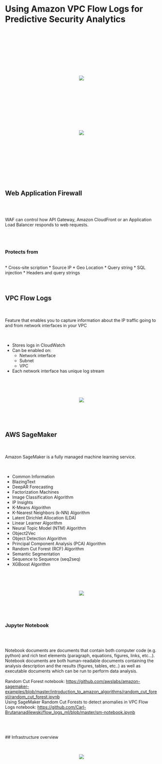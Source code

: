 # Using Amazon VPC Flow Logs for Predictive Security Analytics

<br>
<br>
<br>
<br>
<br>
<br>
<br>
<br>


<p align="center">
  <img src="images/01_no_waf.png">
</p>

<br>
<br>
<br>
<br>
<br>
<br>
<br>
<br>


<p align="center">
  <img src="images/02_with_waf.png">
</p>

<br>
<br>
<br>
<br>
<br>
<br>
<br>
<br>

## Web Application Firewall

<br>
<br>

WAF can control how API Gateway, Amazon CloudFront or an Application Load Balancer responds to web requests.

<br>
<br>

### Protects from

<br>
* Cross-site scription
* Source IP
* Geo Location
* Query string
* SQL injection
* Headers and query strings

<br>
<br>
<br>

## VPC Flow Logs

<br>
<br>
 Feature that enables you to capture information about the IP traffic going to and from network interfaces in your VPC

 <br>
 <br>
 <br>

* Stores logs in CloudWatch
* Can be enabled on:
  * Network interface
  * Subnet
  * VPC
* Each network interface has unique log stream

 <br>
 <br>
 <br>

 <p align="center">
   <img src="images/03_flowlogs.jpeg">
 </p>

 <br>
 <br>
 <br>

## AWS SageMaker
<br>
<br>
Amazon SageMaker is a fully managed machine learning service.
<br>
<br>
<br>


* Common Information
* BlazingText
* DeepAR Forecasting
* Factorization Machines
* Image Classification Algorithm
* IP Insights
* K-Means Algorithm
* K-Nearest Neighbors (k-NN) Algorithm
* Latent Dirichlet Allocation (LDA)
* Linear Learner Algorithm
* Neural Topic Model (NTM) Algorithm
* Object2Vec
* Object Detection Algorithm
* Principal Component Analysis (PCA) Algorithm
* Random Cut Forest (RCF) Algorithm
* Semantic Segmentation
* Sequence to Sequence (seq2seq)
* XGBoost Algorithm


<br>
<br>
<br>

<p align="center">
  <img src="images/04-sagemaker-architecture.png">
</p>
<br>
<br>
<br>

### Jupyter Notebook

<br>
<br>

Notebook documents are documents that contain both computer code (e.g. python) and rich text elements (paragraph, equations, figures, links, etc…). Notebook documents are both human-readable documents containing the analysis description and the results (figures, tables, etc..) as well as executable documents which can be run to perform data analysis.
<br>
<br>
Random Cut Forest notebook:
https://github.com/awslabs/amazon-sagemaker-examples/blob/master/introduction_to_amazon_algorithms/random_cut_forest/random_cut_forest.ipynb
<br>
Using SageMaker Random Cut Forests to detect anomalies in VPC Flow Logs notebook:
https://github.com/Carl-Brutananadilewski/flow_logs_ml/blob/master/sm-notebook.ipynb
<br>

<br>
<br>
<br>
## Infrastructure overview
<br>
<br>
<br>
<p align="center">
  <img src="images/05-infra.png">
</p>
<br>
<br>
<br>
